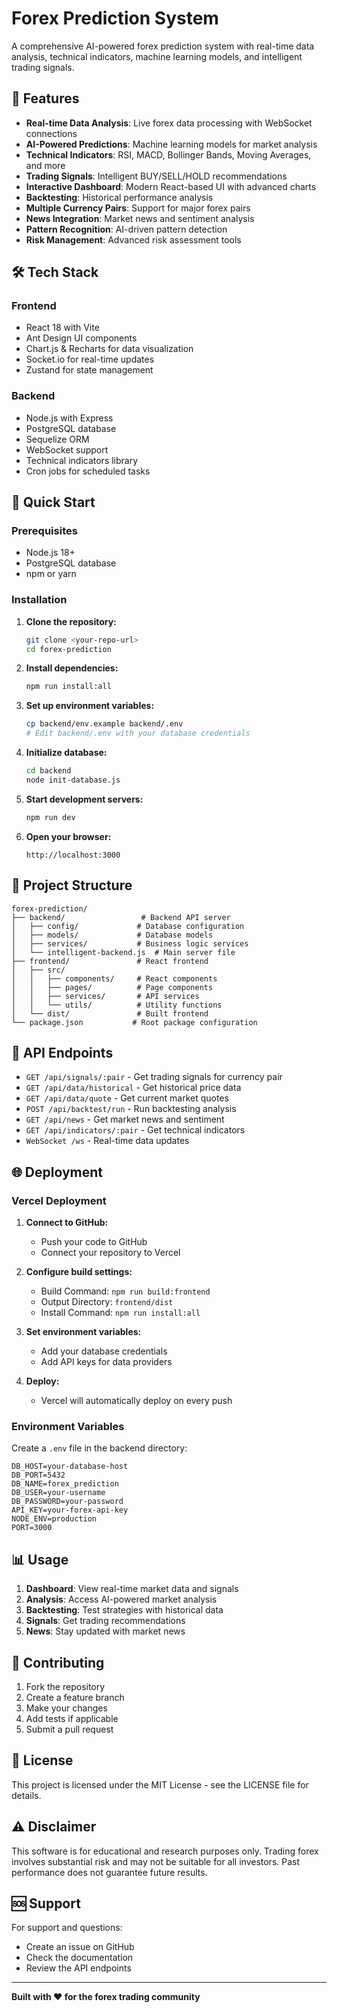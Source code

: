 # Forex Prediction System

A comprehensive AI-powered forex prediction system with real-time data analysis, technical indicators, machine learning models, and intelligent trading signals.

## 🚀 Features

- **Real-time Data Analysis**: Live forex data processing with WebSocket connections
- **AI-Powered Predictions**: Machine learning models for market analysis
- **Technical Indicators**: RSI, MACD, Bollinger Bands, Moving Averages, and more
- **Trading Signals**: Intelligent BUY/SELL/HOLD recommendations
- **Interactive Dashboard**: Modern React-based UI with advanced charts
- **Backtesting**: Historical performance analysis
- **Multiple Currency Pairs**: Support for major forex pairs
- **News Integration**: Market news and sentiment analysis
- **Pattern Recognition**: AI-driven pattern detection
- **Risk Management**: Advanced risk assessment tools

## 🛠️ Tech Stack

### Frontend
- React 18 with Vite
- Ant Design UI components
- Chart.js & Recharts for data visualization
- Socket.io for real-time updates
- Zustand for state management

### Backend
- Node.js with Express
- PostgreSQL database
- Sequelize ORM
- WebSocket support
- Technical indicators library
- Cron jobs for scheduled tasks

## 🚀 Quick Start

### Prerequisites
- Node.js 18+ 
- PostgreSQL database
- npm or yarn

### Installation

1. **Clone the repository:**
   ```bash
   git clone <your-repo-url>
   cd forex-prediction
   ```

2. **Install dependencies:**
   ```bash
   npm run install:all
   ```

3. **Set up environment variables:**
   ```bash
   cp backend/env.example backend/.env
   # Edit backend/.env with your database credentials
   ```

4. **Initialize database:**
   ```bash
   cd backend
   node init-database.js
   ```

5. **Start development servers:**
   ```bash
   npm run dev
   ```

6. **Open your browser:**
   ```
   http://localhost:3000
   ```

## 📁 Project Structure

```
forex-prediction/
├── backend/                 # Backend API server
│   ├── config/             # Database configuration
│   ├── models/             # Database models
│   ├── services/           # Business logic services
│   └── intelligent-backend.js  # Main server file
├── frontend/               # React frontend
│   ├── src/
│   │   ├── components/     # React components
│   │   ├── pages/          # Page components
│   │   ├── services/       # API services
│   │   └── utils/          # Utility functions
│   └── dist/               # Built frontend
└── package.json           # Root package configuration
```

## 🔧 API Endpoints

- `GET /api/signals/:pair` - Get trading signals for currency pair
- `GET /api/data/historical` - Get historical price data
- `GET /api/data/quote` - Get current market quotes
- `POST /api/backtest/run` - Run backtesting analysis
- `GET /api/news` - Get market news and sentiment
- `GET /api/indicators/:pair` - Get technical indicators
- `WebSocket /ws` - Real-time data updates

## 🌐 Deployment

### Vercel Deployment

1. **Connect to GitHub:**
   - Push your code to GitHub
   - Connect your repository to Vercel

2. **Configure build settings:**
   - Build Command: `npm run build:frontend`
   - Output Directory: `frontend/dist`
   - Install Command: `npm run install:all`

3. **Set environment variables:**
   - Add your database credentials
   - Add API keys for data providers

4. **Deploy:**
   - Vercel will automatically deploy on every push

### Environment Variables

Create a `.env` file in the backend directory:

```env
DB_HOST=your-database-host
DB_PORT=5432
DB_NAME=forex_prediction
DB_USER=your-username
DB_PASSWORD=your-password
API_KEY=your-forex-api-key
NODE_ENV=production
PORT=3000
```

## 📊 Usage

1. **Dashboard**: View real-time market data and signals
2. **Analysis**: Access AI-powered market analysis
3. **Backtesting**: Test strategies with historical data
4. **Signals**: Get trading recommendations
5. **News**: Stay updated with market news

## 🤝 Contributing

1. Fork the repository
2. Create a feature branch
3. Make your changes
4. Add tests if applicable
5. Submit a pull request

## 📄 License

This project is licensed under the MIT License - see the LICENSE file for details.

## ⚠️ Disclaimer

This software is for educational and research purposes only. Trading forex involves substantial risk and may not be suitable for all investors. Past performance does not guarantee future results.

## 🆘 Support

For support and questions:
- Create an issue on GitHub
- Check the documentation
- Review the API endpoints

---

**Built with ❤️ for the forex trading community**